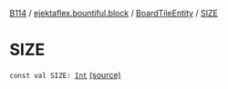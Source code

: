 [B114](../../index.md) / [ejektaflex.bountiful.block](../index.md) / [BoardTileEntity](index.md) / [SIZE](./-s-i-z-e.md)

# SIZE

`const val SIZE: `[`Int`](https://kotlinlang.org/api/latest/jvm/stdlib/kotlin/-int/index.html) [(source)](https://github.com/ejektaflex/Bountiful/tree/develop/src/main/kotlin/ejektaflex/bountiful/block/BoardTileEntity.kt#L194)